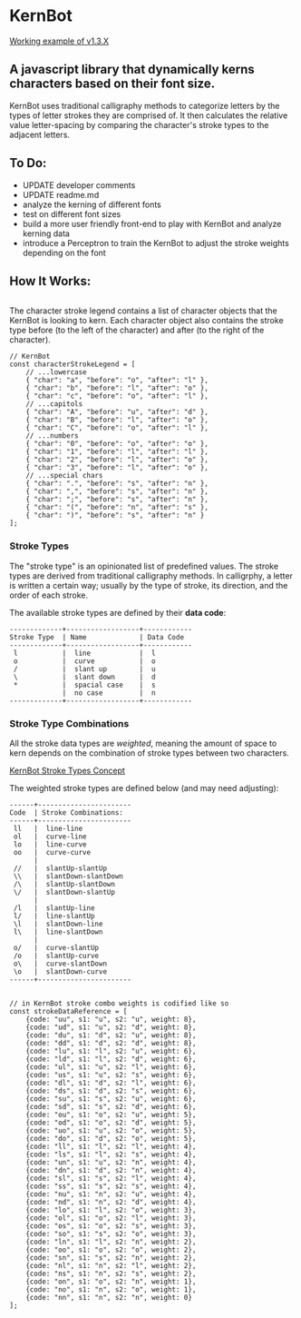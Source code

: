 # KernBot

[Working example of v1.3.X](http://joeygrable.com/git/KernBot/)

## A javascript library that dynamically kerns characters based on their font size.

KernBot uses traditional calligraphy methods to categorize letters by the types of letter strokes they are comprised of. It then calculates the relative value letter-spacing by comparing the character's stroke types to the adjacent letters.

## To Do:
* UPDATE developer comments
* UPDATE readme.md
* analyze the kerning of different fonts
* test on different font sizes
* build a more user friendly front-end to play with KernBot and analyze kerning data
* introduce a Perceptron to train the KernBot to adjust the stroke weights depending on the font

## How It Works:



```
```

The character stroke legend contains a list of character objects that the KernBot is looking to kern. Each character object also contains the stroke type before (to the left of the character) and after (to the right of the character).

```
// KernBot
const characterStrokeLegend = [
	// ...lowercase
	{ "char": "a", "before": "o", "after": "l" },
	{ "char": "b", "before": "l", "after": "o" },
	{ "char": "c", "before": "o", "after": "l" },
	// ...capitols
	{ "char": "A", "before": "u", "after": "d" },
	{ "char": "B", "before": "l", "after": "o" },
	{ "char": "C", "before": "o", "after": "l" },
	// ...numbers
	{ "char": "0", "before": "o", "after": "o" },
	{ "char": "1", "before": "l", "after": "l" },
	{ "char": "2", "before": "l", "after": "o" },
	{ "char": "3", "before": "l", "after": "o" },
	// ...special chars
	{ "char": ".", "before": "s", "after": "n" },
	{ "char": ",", "before": "s", "after": "n" },
	{ "char": ";", "before": "s", "after": "n" },
	{ "char": "(", "before": "n", "after": "s" },
	{ "char": ")", "before": "s", "after": "n" }
];
```


### Stroke Types

The "stroke type" is an opinionated list of predefined values. The stroke types are derived from traditional calligraphy methods. In calligrphy, a letter is written a certain way; usually by the type of stroke, its direction, and the order of each stroke.

The available stroke types are defined by their **data code**:
```
-------------+------------------+------------
Stroke Type  | Name             | Data Code
-------------+------------------+------------
 l           |  line            |  l
 o           |  curve           |  o
 /           |  slant up        |  u
 \           |  slant down      |  d
 *           |  spacial case    |  s
             |  no case         |  n
-------------+------------------+------------
```


### Stroke Type Combinations

All the stroke data types are *weighted*, meaning the amount of space to kern depends on the combination of stroke types between two characters.

[KernBot Stroke Types Concept](./images/KernBot-concept.jpg)

The weighted stroke types are defined below (and may need adjusting):
```
------+-----------------------
Code  | Stroke Combinations:
------+-----------------------
 ll   |  line-line
 ol   |  curve-line
 lo   |  line-curve
 oo   |  curve-curve
      |
 //   |  slantUp-slantUp
 \\   |  slantDown-slantDown
 /\   |  slantUp-slantDown
 \/   |  slantDown-slantUp
      |
 /l   |  slantUp-line
 l/   |  line-slantUp
 \l   |  slantDown-line
 l\   |  line-slantDown
      |
 o/   |  curve-slantUp
 /o   |  slantUp-curve
 o\   |  curve-slantDown
 \o   |  slantDown-curve
------+-----------------------


// in KernBot stroke combo weights is codified like so
const strokeDataReference = [
	{code: "uu", s1: "u", s2: "u", weight: 8},
	{code: "ud", s1: "u", s2: "d", weight: 8},
	{code: "du", s1: "d", s2: "u", weight: 8},
	{code: "dd", s1: "d", s2: "d", weight: 8},
	{code: "lu", s1: "l", s2: "u", weight: 6},
	{code: "ld", s1: "l", s2: "d", weight: 6},
	{code: "ul", s1: "u", s2: "l", weight: 6},
	{code: "us", s1: "u", s2: "s", weight: 6},
	{code: "dl", s1: "d", s2: "l", weight: 6},
	{code: "ds", s1: "d", s2: "s", weight: 6},
	{code: "su", s1: "s", s2: "u", weight: 6},
	{code: "sd", s1: "s", s2: "d", weight: 6},
	{code: "ou", s1: "o", s2: "u", weight: 5},
	{code: "od", s1: "o", s2: "d", weight: 5},
	{code: "uo", s1: "u", s2: "o", weight: 5},
	{code: "do", s1: "d", s2: "o", weight: 5},
	{code: "ll", s1: "l", s2: "l", weight: 4},
	{code: "ls", s1: "l", s2: "s", weight: 4},
	{code: "un", s1: "u", s2: "n", weight: 4},
	{code: "dn", s1: "d", s2: "n", weight: 4},
	{code: "sl", s1: "s", s2: "l", weight: 4},
	{code: "ss", s1: "s", s2: "s", weight: 4},
	{code: "nu", s1: "n", s2: "u", weight: 4},
	{code: "nd", s1: "n", s2: "d", weight: 4},
	{code: "lo", s1: "l", s2: "o", weight: 3},
	{code: "ol", s1: "o", s2: "l", weight: 3},
	{code: "os", s1: "o", s2: "s", weight: 3},
	{code: "so", s1: "s", s2: "o", weight: 3},
	{code: "ln", s1: "l", s2: "n", weight: 2},
	{code: "oo", s1: "o", s2: "o", weight: 2},
	{code: "sn", s1: "s", s2: "n", weight: 2},
	{code: "nl", s1: "n", s2: "l", weight: 2},
	{code: "ns", s1: "n", s2: "s", weight: 2},
	{code: "on", s1: "o", s2: "n", weight: 1},
	{code: "no", s1: "n", s2: "o", weight: 1},
	{code: "nn", s1: "n", s2: "n", weight: 0}
];
```


